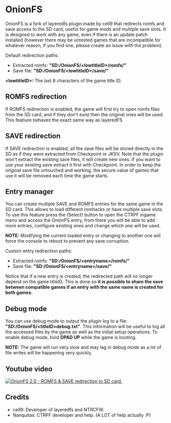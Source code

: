 # OnionFS
OnionFS is a fork of layeredfs plugin made by cell9 that redirects romfs and save access to the SD card, useful for game mods and multiple save slots. It is designed to work with any game, even if there is an update patch installed (however there may be untested games that are incompatible for whatever reason, if you find one, please create an issue with the problem).

Default redirection paths:
- Extracted romfs: **"SD:/OnionFS/\<lowtitleID\>/romfs/"**
- Save file: **"SD:/OnionFS/\<lowtitleID\>/save/"**

**\<lowtitleID\>:** The last 8 characters of the game title ID.

## ROMFS redirection
If ROMFS redirection is enabled, the game will first try to open romfs files from the SD card, and if they don't exist then the original ones will be used. This featiure behaves the exact same way as layeredFS

## SAVE redirection
If SAVE redirection is enabled, all the save files will be stored directly in the SD as if they were extracted from Checkpoint or JKSV. Note that the plugin won't extract the existing save files, it will create new ones. If you want to use your existing save extract it first with Checkpoint.
In order to keep the original save file untouched and working, the secure value of games that use it will be removed each time the game starts.

## Entry manager
You can create multiple SAVE and ROMFS entries for the same game in the SD card. This allows to load different romhacks or have multiple save slots. To use this feature press the (Select) button to open the CTRPF ingame menu and access the OnionFS entry, from there you will be able to add more entries, configure existing ones and change which one will be used.

**NOTE:** Modifying the current loaded entry or changing to another one will force the console to reboot to prevent any save corruption.

Custom entry redirection paths:
- Extracted romfs: **"SD:/OnionFS/\<entryname\>/romfs/"**
- Save file: **"SD:/OnionFS/\<entryname\>/save/"**

Notice that if a new entry is created, the redirected path will no longer depend on the game titleID. This is done so **it is possible to share the save between compatible games if an entry with the same name is created for both games.**

## Debug mode
You can use debug mode to output the plugin log to a file: **"SD:/OnionFS/\<titleID\>debug.txt"**. This information will be useful to log all the accessed files by the game as well as the initial setup operations.
To enable debug mode, hold **DPAD UP** while the game is booting.

**NOTE:** The game will run very slow and may lag in debug mode as a lot of file writes will be happening very quickly.

## Youtube video

[![OnionFS 2.0 - ROMFS & SAVE redirection to SD card.](https://img.youtube.com/vi/T7G_sFwYdsY/0.jpg)](https://www.youtube.com/watch?v=T7G_sFwYdsY)

## Credits
- cell9: Developer of layeredfs and NTRCFW.
- Nanquitas: CTRPF developer and help. (A LOT of help actually :P) 
